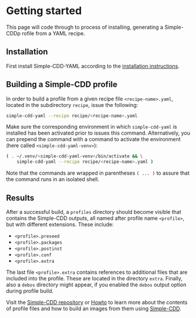 # Getting started

This page will code through to process of installing, generating a Simple-CDDp
rofile from a YAML recipe.

## Installation

First install Simple-CDD-YAML according to the [installation
instructions](installation.md).

## Building a Simple-CDD profile

In order to build a profile from a given recipe file `<recipe-name>.yaml`,
located in the subdirectory `recipe`, issue the following:

```bash
simple-cdd-yaml --recipe recipe/<recipe-name>.yaml
``` 

Make sure the  corresponding environment in which `simple-cdd-yaml` is installed
has been activated prior to issues this command. Alternatively, you can prepend
the command with a command to activate the environment (here called
`<simple-cdd-yaml-venv>`):

```bash
( . ~/.venv/<simple-cdd-yaml-venv>/bin/activate && \
    simple-cdd-yaml --recipe recipe/<recipe-name>.yaml )
```

Note that the commands are wrapped in parentheses `( ... )` to assure that the
command runs in an isolated shell.

## Results

After a successful build, a `profiles` directory should become visible that
contains the Simple-CDD outputs, all named after profile name `<profile>`, but with different extensions. These include:

- `<profile>.preseed`
- `<profile>.packages`
- `<profile>.postinst`
- `<profile>.conf`
- `<profile>.extra`

The last file `<profile>.extra` contains references to additional files that are
included into the profile. These are located in the directory `extra`. Finally,
also a `debos` directory might appear, if you enabled the `debos` output option
during profile build.

Visit the [Simple-CDD repository](https://salsa.debian.org/debian/simple-cdd) or
[Howto](https://wiki.debian.org/Simple-CDD/Howto) to learn more about the
contents of profile files and how to build an images from them using [Simple-CDD](https://wiki.debian.org/Simple-CDD).
